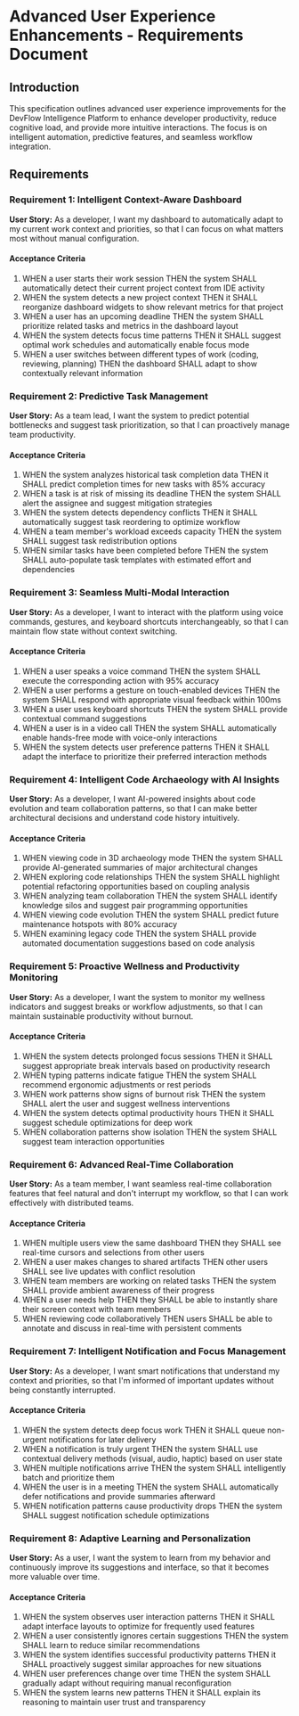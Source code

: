 # Advanced User Experience Enhancements - Requirements Document

## Introduction

This specification outlines advanced user experience improvements for the DevFlow Intelligence Platform to enhance developer productivity, reduce cognitive load, and provide more intuitive interactions. The focus is on intelligent automation, predictive features, and seamless workflow integration.

## Requirements

### Requirement 1: Intelligent Context-Aware Dashboard

**User Story:** As a developer, I want my dashboard to automatically adapt to my current work context and priorities, so that I can focus on what matters most without manual configuration.

#### Acceptance Criteria

1. WHEN a user starts their work session THEN the system SHALL automatically detect their current project context from IDE activity
2. WHEN the system detects a new project context THEN it SHALL reorganize dashboard widgets to show relevant metrics for that project
3. WHEN a user has an upcoming deadline THEN the system SHALL prioritize related tasks and metrics in the dashboard layout
4. WHEN the system detects focus time patterns THEN it SHALL suggest optimal work schedules and automatically enable focus mode
5. WHEN a user switches between different types of work (coding, reviewing, planning) THEN the dashboard SHALL adapt to show contextually relevant information

### Requirement 2: Predictive Task Management

**User Story:** As a team lead, I want the system to predict potential bottlenecks and suggest task prioritization, so that I can proactively manage team productivity.

#### Acceptance Criteria

1. WHEN the system analyzes historical task completion data THEN it SHALL predict completion times for new tasks with 85% accuracy
2. WHEN a task is at risk of missing its deadline THEN the system SHALL alert the assignee and suggest mitigation strategies
3. WHEN the system detects dependency conflicts THEN it SHALL automatically suggest task reordering to optimize workflow
4. WHEN a team member's workload exceeds capacity THEN the system SHALL suggest task redistribution options
5. WHEN similar tasks have been completed before THEN the system SHALL auto-populate task templates with estimated effort and dependencies

### Requirement 3: Seamless Multi-Modal Interaction

**User Story:** As a developer, I want to interact with the platform using voice commands, gestures, and keyboard shortcuts interchangeably, so that I can maintain flow state without context switching.

#### Acceptance Criteria

1. WHEN a user speaks a voice command THEN the system SHALL execute the corresponding action with 95% accuracy
2. WHEN a user performs a gesture on touch-enabled devices THEN the system SHALL respond with appropriate visual feedback within 100ms
3. WHEN a user uses keyboard shortcuts THEN the system SHALL provide contextual command suggestions
4. WHEN a user is in a video call THEN the system SHALL automatically enable hands-free mode with voice-only interactions
5. WHEN the system detects user preference patterns THEN it SHALL adapt the interface to prioritize their preferred interaction methods

### Requirement 4: Intelligent Code Archaeology with AI Insights

**User Story:** As a developer, I want AI-powered insights about code evolution and team collaboration patterns, so that I can make better architectural decisions and understand code history intuitively.

#### Acceptance Criteria

1. WHEN viewing code in 3D archaeology mode THEN the system SHALL provide AI-generated summaries of major architectural changes
2. WHEN exploring code relationships THEN the system SHALL highlight potential refactoring opportunities based on coupling analysis
3. WHEN analyzing team collaboration THEN the system SHALL identify knowledge silos and suggest pair programming opportunities
4. WHEN viewing code evolution THEN the system SHALL predict future maintenance hotspots with 80% accuracy
5. WHEN examining legacy code THEN the system SHALL provide automated documentation suggestions based on code analysis

### Requirement 5: Proactive Wellness and Productivity Monitoring

**User Story:** As a developer, I want the system to monitor my wellness indicators and suggest breaks or workflow adjustments, so that I can maintain sustainable productivity without burnout.

#### Acceptance Criteria

1. WHEN the system detects prolonged focus sessions THEN it SHALL suggest appropriate break intervals based on productivity research
2. WHEN typing patterns indicate fatigue THEN the system SHALL recommend ergonomic adjustments or rest periods
3. WHEN work patterns show signs of burnout risk THEN the system SHALL alert the user and suggest wellness interventions
4. WHEN the system detects optimal productivity hours THEN it SHALL suggest schedule optimizations for deep work
5. WHEN collaboration patterns show isolation THEN the system SHALL suggest team interaction opportunities

### Requirement 6: Advanced Real-Time Collaboration

**User Story:** As a team member, I want seamless real-time collaboration features that feel natural and don't interrupt my workflow, so that I can work effectively with distributed teams.

#### Acceptance Criteria

1. WHEN multiple users view the same dashboard THEN they SHALL see real-time cursors and selections from other users
2. WHEN a user makes changes to shared artifacts THEN other users SHALL see live updates with conflict resolution
3. WHEN team members are working on related tasks THEN the system SHALL provide ambient awareness of their progress
4. WHEN a user needs help THEN they SHALL be able to instantly share their screen context with team members
5. WHEN reviewing code collaboratively THEN users SHALL be able to annotate and discuss in real-time with persistent comments

### Requirement 7: Intelligent Notification and Focus Management

**User Story:** As a developer, I want smart notifications that understand my context and priorities, so that I'm informed of important updates without being constantly interrupted.

#### Acceptance Criteria

1. WHEN the system detects deep focus work THEN it SHALL queue non-urgent notifications for later delivery
2. WHEN a notification is truly urgent THEN the system SHALL use contextual delivery methods (visual, audio, haptic) based on user state
3. WHEN multiple notifications arrive THEN the system SHALL intelligently batch and prioritize them
4. WHEN the user is in a meeting THEN the system SHALL automatically defer notifications and provide summaries afterward
5. WHEN notification patterns cause productivity drops THEN the system SHALL suggest notification schedule optimizations

### Requirement 8: Adaptive Learning and Personalization

**User Story:** As a user, I want the system to learn from my behavior and continuously improve its suggestions and interface, so that it becomes more valuable over time.

#### Acceptance Criteria

1. WHEN the system observes user interaction patterns THEN it SHALL adapt interface layouts to optimize for frequently used features
2. WHEN a user consistently ignores certain suggestions THEN the system SHALL learn to reduce similar recommendations
3. WHEN the system identifies successful productivity patterns THEN it SHALL proactively suggest similar approaches for new situations
4. WHEN user preferences change over time THEN the system SHALL gradually adapt without requiring manual reconfiguration
5. WHEN the system learns new patterns THEN it SHALL explain its reasoning to maintain user trust and transparency